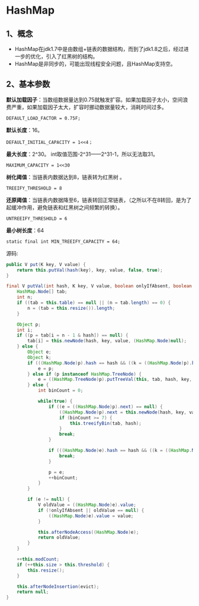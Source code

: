 # HashMap

## 1、概念

- HashMap在jdk1.7中是由数组+链表的数据结构，而到了jdk1.8之后，经过进一步的优化，引入了红黑树的结构。
- HashMap是非同步的，可能出现线程安全问题，且HashMap支持空。

## 2、基本参数

**默认加载因子**：当数组数据量达到0.75就触发扩容。如果加载因子太小，空间浪费严重，如果加载因子太大，扩容时挪动数据量较大，消耗时间过多。

```
DEFAULT_LOAD_FACTOR = 0.75F;
```

**默认长度**：16。

```
DEFAULT_INITIAL_CAPACITY = 1<<4；
```

**最大长度**：2^30。 int取值范围-2^31——2^31-1，所以无法取31。

```
MAXIMUM_CAPACITY = 1<<30
```

**树化阈值**：当链表内数据达到8，链表转为红黑树 。

```
TREEIFY_THRESHOLD = 8
```

**还原阈值**：当链表内数据降至6，链表转回正常链表，（之所以不在8转回，是为了起缓冲作用，避免链表和红黑树之间频繁的转换）。

```
UNTREEIFY_THRESHOLD = 6
```

**最小树长度**：64

```
static final int MIN_TREEIFY_CAPACITY = 64; 
```

源码:

```java
public V put(K key, V value) {
    return this.putVal(hash(key), key, value, false, true);
}

final V putVal(int hash, K key, V value, boolean onlyIfAbsent, boolean evict) {
    HashMap.Node[] tab;
    int n;
    if ((tab = this.table) == null || (n = tab.length) == 0) {
        n = (tab = this.resize()).length;
    }

    Object p;
    int i;
    if ((p = tab[i = n - 1 & hash]) == null) {
        tab[i] = this.newNode(hash, key, value, (HashMap.Node)null);
    } else {
        Object e;
        Object k;
        if (((HashMap.Node)p).hash == hash && ((k = ((HashMap.Node)p).key) == key || key != null && key.equals(k))) {
            e = p;
        } else if (p instanceof HashMap.TreeNode) {
            e = ((HashMap.TreeNode)p).putTreeVal(this, tab, hash, key, value);
        } else {
            int binCount = 0;

            while(true) {
                if ((e = ((HashMap.Node)p).next) == null) {
                    ((HashMap.Node)p).next = this.newNode(hash, key, value, (HashMap.Node)null);
                    if (binCount >= 7) {
                        this.treeifyBin(tab, hash);
                    }
                    break;
                }

                if (((HashMap.Node)e).hash == hash && ((k = ((HashMap.Node)e).key) == key || key != null && key.equals(k))) {
                    break;
                }

                p = e;
                ++binCount;
            }
        }

        if (e != null) {
            V oldValue = ((HashMap.Node)e).value;
            if (!onlyIfAbsent || oldValue == null) {
                ((HashMap.Node)e).value = value;
            }

            this.afterNodeAccess((HashMap.Node)e);
            return oldValue;
        }
    }

    ++this.modCount;
    if (++this.size > this.threshold) {
        this.resize();
    }

    this.afterNodeInsertion(evict);
    return null;
}
```



